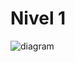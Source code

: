 # Nivel 1

![diagram](https://www.plantuml.com/plantuml/svg/0/TLHDRvj04BrRyd_O-c9NQcofwgcd48mIIoP1SImh9si2KxpjmjBzSDB-cog7dleh_CSwkzXWQ7fYzxqtRsQOWKjjG1bRYE7W7IzJOJDaEsCg_NasK_0ypRdPsIUhKQMoD5YQQIgB6MIAGxaNjhApyDD58g0qwtWv4s1G6uAseLE_c6dbhOU3PV1ujtxORXOFDzjbT1tTpYVl7PwWqhASf8AJDtvWex0-ZUYuBjWHPzyjiWmrVWK6mkQWcBG4xANOesAsO7iy_4cjaDCHsQv-Q8F5f7e6SaasWJDZZXWV6SrzhXMl4x6p8AWu8K6oOFVKYcChAGNbOiICzPao1GD2vZBm4I6OmoztTI7dHK0E1VLmb2MdQqyMXN4je8EZeZBd9JBt6XMbZsLc1RRwRVHY9a_Ih53jUUfwkPA-M7gmJBBWfrLzULD96zIf9gOP0yKIA7kXORngW-ZYv1kfiaIXrZqjMBScF8KKpZ859_Jm-_3gq_aIMJ1dLn_3dWKMm4KCwXiQNkQjINJX2DOmlcf2qXqlgfv7BcKkC8PAa-ZQNsfvvGiU3kvHj6jNhqgz8ntYk2cUSOGNrZlIgclH6Uf0V-tkI9VhRKQNRFQX2tT6tXRLSNfZpesowQipqN_fjuVOwFupeFOhRfIdFZhZOFK4ngkRkyrs_dWRn8lmz5Vu0a8ZqPTOPiT_nry0)

